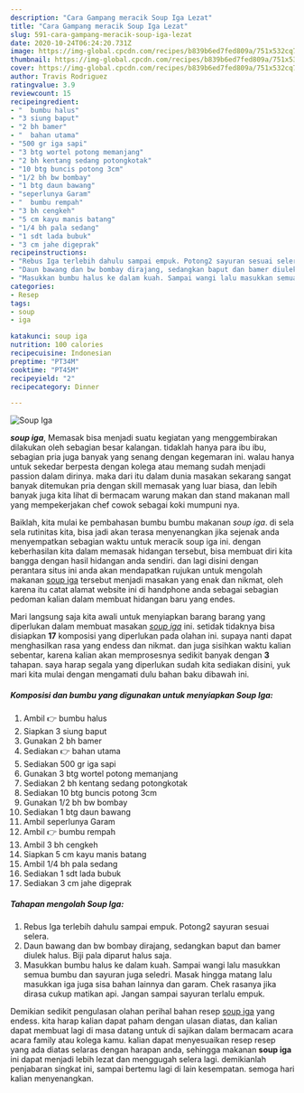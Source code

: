 ```yaml
---
description: "Cara Gampang meracik Soup Iga Lezat"
title: "Cara Gampang meracik Soup Iga Lezat"
slug: 591-cara-gampang-meracik-soup-iga-lezat
date: 2020-10-24T06:24:20.731Z
image: https://img-global.cpcdn.com/recipes/b839b6ed7fed809a/751x532cq70/soup-iga-foto-resep-utama.jpg
thumbnail: https://img-global.cpcdn.com/recipes/b839b6ed7fed809a/751x532cq70/soup-iga-foto-resep-utama.jpg
cover: https://img-global.cpcdn.com/recipes/b839b6ed7fed809a/751x532cq70/soup-iga-foto-resep-utama.jpg
author: Travis Rodriguez
ratingvalue: 3.9
reviewcount: 15
recipeingredient:
- "  bumbu halus"
- "3 siung baput"
- "2 bh bamer"
- "  bahan utama"
- "500 gr iga sapi"
- "3 btg wortel potong memanjang"
- "2 bh kentang sedang potongkotak"
- "10 btg buncis potong 3cm"
- "1/2 bh bw bombay"
- "1 btg daun bawang"
- "seperlunya Garam"
- "  bumbu rempah"
- "3 bh cengkeh"
- "5 cm kayu manis batang"
- "1/4 bh pala sedang"
- "1 sdt lada bubuk"
- "3 cm jahe digeprak"
recipeinstructions:
- "Rebus Iga terlebih dahulu sampai empuk. Potong2 sayuran sesuai selera."
- "Daun bawang dan bw bombay dirajang, sedangkan baput dan bamer diulek halus. Biji pala diparut halus saja."
- "Masukkan bumbu halus ke dalam kuah. Sampai wangi lalu masukkan semua bumbu dan sayuran juga seledri. Masak hingga matang lalu masukkan iga juga sisa bahan lainnya dan garam. Chek rasanya jika dirasa cukup matikan api. Jangan sampai sayuran terlalu empuk."
categories:
- Resep
tags:
- soup
- iga

katakunci: soup iga 
nutrition: 100 calories
recipecuisine: Indonesian
preptime: "PT34M"
cooktime: "PT45M"
recipeyield: "2"
recipecategory: Dinner

---
```



![Soup Iga](https://img-global.cpcdn.com/recipes/b839b6ed7fed809a/751x532cq70/soup-iga-foto-resep-utama.jpg)

<b><i>soup iga</i></b>, Memasak bisa menjadi suatu kegiatan yang menggembirakan dilakukan oleh sebagian besar kalangan. tidaklah hanya para ibu ibu, sebagian pria juga banyak yang senang dengan kegemaran ini. walau hanya untuk sekedar berpesta dengan kolega atau memang sudah menjadi passion dalam dirinya. maka dari itu dalam dunia masakan sekarang sangat banyak ditemukan pria dengan skill memasak yang luar biasa, dan lebih banyak juga kita lihat di bermacam warung makan dan stand makanan mall yang mempekerjakan chef cowok sebagai koki mumpuni nya.



Baiklah, kita mulai ke pembahasan bumbu bumbu makanan <i>soup iga</i>. di sela sela rutinitas kita, bisa jadi akan terasa menyenangkan jika sejenak anda menyempatkan sebagian waktu untuk meracik soup iga ini. dengan keberhasilan kita dalam memasak hidangan tersebut, bisa membuat diri kita bangga dengan hasil hidangan anda sendiri. dan lagi disini dengan perantara situs ini anda akan mendapatkan rujukan untuk mengolah makanan <u>soup iga</u> tersebut menjadi masakan yang enak dan nikmat, oleh karena itu catat alamat website ini di handphone anda sebagai sebagian pedoman kalian dalam membuat hidangan baru yang endes.


Mari langsung saja kita awali untuk menyiapkan barang barang yang diperlukan dalam membuat masakan <u><i>soup iga</i></u> ini. setidak tidaknya bisa disiapkan <b>17</b> komposisi yang diperlukan pada olahan ini. supaya nanti dapat menghasilkan rasa yang endess dan nikmat. dan juga sisihkan waktu kalian sebentar, karena kalian akan memprosesnya sedikit banyak dengan <b>3</b> tahapan. saya harap segala yang diperlukan sudah kita sediakan disini, yuk mari kita mulai dengan mengamati dulu bahan baku dibawah ini.

<!--inarticleads1-->

##### Komposisi dan bumbu yang digunakan untuk menyiapkan Soup Iga:

1. Ambil  👉 bumbu halus
1. Siapkan 3 siung baput
1. Gunakan 2 bh bamer
1. Sediakan  👉 bahan utama
1. Sediakan 500 gr iga sapi
1. Gunakan 3 btg wortel potong memanjang
1. Sediakan 2 bh kentang sedang potongkotak
1. Sediakan 10 btg buncis potong 3cm
1. Gunakan 1/2 bh bw bombay
1. Sediakan 1 btg daun bawang
1. Ambil seperlunya Garam
1. Ambil  👉 bumbu rempah
1. Ambil 3 bh cengkeh
1. Siapkan 5 cm kayu manis batang
1. Ambil 1/4 bh pala sedang
1. Sediakan 1 sdt lada bubuk
1. Sediakan 3 cm jahe digeprak




<!--inarticleads2-->

##### Tahapan mengolah Soup Iga:

1. Rebus Iga terlebih dahulu sampai empuk. Potong2 sayuran sesuai selera.
1. Daun bawang dan bw bombay dirajang, sedangkan baput dan bamer diulek halus. Biji pala diparut halus saja.
1. Masukkan bumbu halus ke dalam kuah. Sampai wangi lalu masukkan semua bumbu dan sayuran juga seledri. Masak hingga matang lalu masukkan iga juga sisa bahan lainnya dan garam. Chek rasanya jika dirasa cukup matikan api. Jangan sampai sayuran terlalu empuk.




Demikian sedikit pengulasan olahan perihal bahan resep <u>soup iga</u> yang endess. kita harap kalian dapat paham dengan ulasan diatas, dan kalian dapat membuat lagi di masa datang untuk di sajikan dalam bermacam acara acara family atau kolega kamu. kalian dapat menyesuaikan resep resep yang ada diatas selaras dengan harapan anda, sehingga makanan <b>soup iga</b> ini dapat menjadi lebih lezat dan menggugah selera lagi. demikianlah penjabaran singkat ini, sampai bertemu lagi di lain kesempatan. semoga hari kalian menyenangkan.
